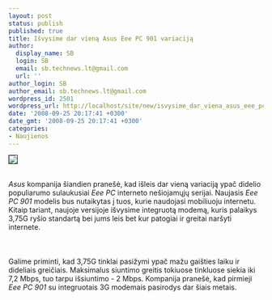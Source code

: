 ```yaml
---
layout: post
status: publish
published: true
title: Išvysime dar vieną Asus Eee PC 901 variaciją
author:
  display_name: SB
  login: SB
  email: sb.technews.lt@gmail.com
  url: ''
author_login: SB
author_email: sb.technews.lt@gmail.com
wordpress_id: 2501
wordpress_url: http://localhost/site/new/isvysime_dar_viena_asus_eee_pc_901_variacija/
date: '2008-09-25 20:17:41 +0300'
date_gmt: '2008-09-25 20:17:41 +0300'
categories:
- Naujienos
---
```

<div class="imgright"><img src="http://tbn0.google.com/images?q=tbn:xGHi_KiSPK6zoM:http://www.submiter.org/wp-content/uploads/2008/04/asus-eee_pc-901-440x330_2.jpg" border="1"></div>
<p><br><i>Asus</i> kompanija šiandien pranešė, kad išleis dar vieną variaciją ypač didelio populiarumo sulaukusiai <i>Eee PC</i> interneto nešiojamųjų serijai. Naujasis <i>Eee PC 901</i> modelis bus nutaikytas į tuos, kurie naudojasi mobiliuoju internetu. Kitaip tariant, naujoje versijoje išvysime integruotą modemą, kuris palaikys 3,75G ryšio standartą bei jums leis bet kur patogiai ir greitai naršyti internete.<br />
<br><br />
<br>Galime priminti, kad 3,75G tinklai pasižymi ypač mažu gaišties laiku ir dideliais greičiais. Maksimalus siuntimo greitis tokiuose tinkluose siekia iki 7,2 Mbps, tuo tarpu išsiuntimo - 2 Mbps. Kompanija pranešė, kad pirmieji <i>Eee PC 901</i> su integruotais 3G modemais pasirodys dar šiais metais.<br />
<br><br />
<br><br />
<br></p>
